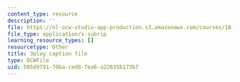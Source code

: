 ```yaml
---
content_type: resource
description: ''
file: https://ol-ocw-studio-app-production.s3.amazonaws.com/courses/18-01sc-single-variable-calculus-fall-2010/505d979170baced07ea6a22835b173b7_JXPe2J069c.srt
file_type: application/x-subrip
learning_resource_types: []
resourcetype: Other
title: 3play caption file
type: OCWFile
uid: 505d9791-70ba-ced0-7ea6-a22835b173b7
---
```

